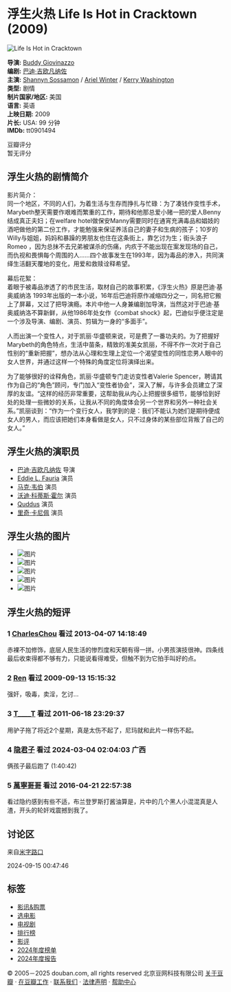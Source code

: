 # 浮生火热 Life Is Hot in Cracktown (2009)

![Life Is Hot in Cracktown](https://img1.doubanio.com/view/photo/s_ratio_poster/public/p2534573239.webp)

**导演:** [Buddy Giovinazzo](/subject_search?search_text=Buddy%20Giovinazzo)  
**编剧:** [巴迪·吉欧凡纳佐](https://www.douban.com/personage/27251010/)  
**主演:** [Shannyn Sossamon](/subject_search?search_text=Shannyn%20Sossamon) / [Ariel Winter](/subject_search?search_text=Ariel%20Winter) / [Kerry Washington](/subject_search?search_text=Kerry%20Washington)  
**类型:** 剧情  
**制片国家/地区:** 美国  
**语言:** 英语  
**上映日期:** 2009  
**片长:** USA: 99 分钟  
**IMDb:** tt0901494  

豆瓣评分  
暂无评分

## 浮生火热的剧情简介

影片简介：  
同一个地区，不同的人们，为着生活与生存而挣扎与忙碌：为了凑钱作变性手术，Marybeth整天需要作艰难而繁重的工作，期待和他那总爱小赌一把的爱人Benny结成真正夫妇；在welfare hotel做保安Manny需要同时在通宵充满毒品和娼妓的酒吧做他的第二份工作，才能勉强来保证养活自己的妻子和生病的孩子；10岁的Willy与姐姐，妈妈和暴躁的男朋友也住在这条街上，靠乞讨为生；街头浪子Romeo ，因为总抹不去兄弟被谋杀的伤痛，内疚于不能出现在案发现场的自己，而仇视和畏惧每个周围的人……四个故事发生在1993年，因为毒品的渗入，共同演绎生活翻天覆地的变化，用爱和救赎诠释希望。

幕后花絮：  
着眼于被毒品渗透了的市民生活，取材自己的故事积累，《浮生火热》原是巴迪·基奥威纳洛 1993年出版的一本小说，16年后巴迪将原作减缩四分之一，同名把它搬上了屏幕，又过了把导演瘾。本片中他一人身兼编剧加导演，当然这对于巴迪·基奥威纳洛不算新鲜，从他1986年处女作《combat shock》起，巴迪似乎便注定是一个涉及导演、编剧、演员、剪辑为一身的“多面手”。

人而出演一个变性人，对于凯丽·华盛顿来说，可是费了一番功夫的。为了把握好Marybeth的角色特点，生活中苗条，精致的准美女凯丽，不得不作一次对于自己性别的“重新把握”，想办法从心理和生理上定位一个渴望变性的同性恋男人眼中的女人世界，并通过这样一个特殊的角度定位将演绎出来。

为了能够很好的诠释角色，凯丽·华盛顿专门走访变性者Valerie Spencer，聘请其作为自己的“角色”顾问，专门加入“变性者协会”，深入了解，与许多会员建立了深厚的友谊。“这样的经历非常重要，这帮助我从内心上把握很多细节，能够恰到好处的处理一些微妙的关系，让我从不同的角度体会另一个世界和另外一种社会关系。”凯丽谈到：“作为一个变行女人，我学到的是：我们不能认为她们是期待便成女人的男人，而应该把她们本身看做是女人，只不过身体的某些部位背叛了自己的女人。”

## 浮生火热的演职员

- [巴迪·吉欧凡纳佐](https://www.douban.com/personage/27251010/ "巴迪·吉欧凡纳佐 Buddy Giovinazzo") 导演
- [Eddie L. Fauria](https://www.douban.com/personage/27426608/ "Eddie L. Fauria Eddie L. Fauria") 演员
- [马克·韦伯](https://www.douban.com/personage/27374955/ "马克·韦伯 Mark Webber") 演员
- [沃迪·科蒂斯·霍尔](https://www.douban.com/personage/27279945/ "沃迪·科蒂斯·霍尔 Vondie Curtis-Hall") 演员
- [Quddus](https://www.douban.com/personage/27386003/ "Quddus Quddus") 演员
- [里奇·卡尼佩](https://www.douban.com/personage/27412563/ "里奇·卡尼佩 Ridge Canipe") 演员

## 浮生火热的图片

- ![图片](https://img3.doubanio.com/view/photo/sqxs/public/p2385543922.webp)
- ![图片](https://img2.doubanio.com/view/photo/sqxs/public/p2385543921.webp)
- ![图片](https://img1.doubanio.com/view/photo/sqxs/public/p2385543918.webp)
- ![图片](https://img9.doubanio.com/view/photo/sqxs/public/p2385543915.webp)
- ![图片](https://img3.doubanio.com/view/photo/sqxs/public/p2385543913.webp)

## 浮生火热的短评

### 1 [CharlesChou](https://www.douban.com/people/CharlesChou/) 看过 2013-04-07 14:18:49
赤裸不加修饰，底层人民生活的惨烈度和天朝有得一拼。小男孩演技很神。四条线最后收束得都不够有力，只能说看得难受，但触不到为它拍手叫好的点。

### 2 [Ren](https://www.douban.com/people/mummerwalker/) 看过 2009-09-13 15:15:32
强奸，吸毒，卖淫，乞讨...

### 3 [T____T](https://www.douban.com/people/baguabagua/) 看过 2011-06-18 23:29:37
用驴子拖了将近2个星期，真是太伤不起了，尼玛就和此片一样伤不起。

### 4 [隐君子](https://www.douban.com/people/VAK9495969798/) 看过 2024-03-04 02:04:03 广西
俩孩子最后跑了 (1:40:42)

### 5 [萬寧哥哥](https://www.douban.com/people/133571662/) 看过 2016-04-21 22:57:38
看过隐约感到有些不适，布兰登罗斯打酱油算是，片中的几个黑人小混混真是人渣，开头的轮奸戏震撼到我了。

## 讨论区 
来自[米字路口](https://www.douban.com/people/245992505/)

2024-09-15 00:47:46

## 标签

- [影讯&购票](https://movie.douban.com/cinema/nowplaying/)
- [选电影](https://movie.douban.com/explore)
- [电视剧](https://movie.douban.com/tv/)
- [排行榜](https://movie.douban.com/chart)
- [影评](https://movie.douban.com/review/best/)
- [2024年度榜单](https://movie.douban.com/annual/2024/?fullscreen=1&dt_from=movie_navigation)
- [2024年度报告](https://c9.douban.com/app/standbyme-2024/?autorotate=false&fullscreen=true&hidenav=true&monitor_screenshot=true&df_from=web_navigation)

© 2005－2025 douban.com, all rights reserved 北京豆网科技有限公司 [关于豆瓣](https://www.douban.com/about) · [在豆瓣工作](https://www.douban.com/jobs) · [联系我们](https://www.douban.com/about?topic=contactus) · [法律声明](https://www.douban.com/about/legal) · [帮助中心](https://help.douban.com/?app=movie)
<!-- tcd_original_link https://m.douban.com/movie/subject/3077821/ -->
